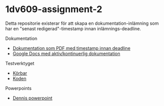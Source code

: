 # 1dv609-assignment-2
Detta repositorie existerar för att skapa en dokumentation-inlämning som har en "senast redigerad"-timestamp innan inlämnings-deadline.

Dokumentation
- [Dokumentation som PDF med timestamp innan deadline](<1dv609 Uppgift 2.pdf>)
- [Google Docs med aktiv/kontinuerlig dokumentation](https://docs.google.com/document/d/1lUhDSA6sY9vUmORBNlmu9L_ZLibxO4EgjcyXX_Qym74/edit?usp=sharing)

Testverktyget
- [Körbar](https://clever-mclean-62c64f.netlify.app/)
- [Koden](https://github.com/toastfairy/validatortoy)

Powerpoints
- [Dennis powerpoint](https://docs.google.com/presentation/d/1Q3KdBx6GbpCfHluAtri18TNYTzFNoDCv_vWvMNbauK4/edit?usp=sharing)
